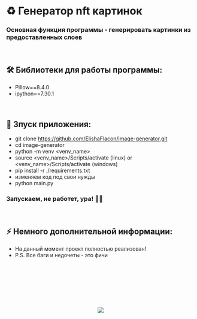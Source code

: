 <h1> 
     ♻️ Генератор nft картинок
</h1>

<h3>
Основная функция программы - генерировать картинки из предоставленных слоев
</h3>



</br>



<h2>
  🛠️ Библиотеки для работы программы:
</h2>

- Pillow==8.4.0
- ipython==7.30.1



</br>



<h2>
  🚀 Зпуск приложения:
</h2>

- git clone https://github.com/ElishaFlacon/image-generator.git
- cd image-generator
- python -m venv <venv_name>
- source <venv_name>/Scripts/activate (linux) or <venv_name>/Scripts/activate (windows)
- pip install -r ./requirements.txt
- изменяем код под свои нужды
- python main.py
<h3>
    Запускаем, не работет, ура! 🗿🚬
</h3>



</br>



<h2>
⚡ Немного дополнительной информации:
</h2>

- На данный момент проект полностью реализован!
- P.S. Все баги и недочеты - это фичи





<br/>
<br/>
<br/>
<br/>
<br/>
<br/>



<p align="center">
  <img src="https://capsule-render.vercel.app/api?type=waving&color=d179b8&height=64&section=footer"/>
</p>

